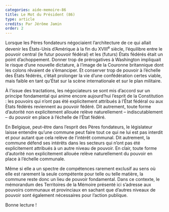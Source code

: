 ```yaml
---
categories: aide-memoire-86
title: Le Mot du Président (86)
type: article
credits: Par Jérôme Jamin
order: 2
---
```

Lorsque les Pères fondateurs négociaient l’architecture de ce qui allait devenir les États-Unis d’Amérique à la fin du XVIII<sup>e</sup> siècle, l’équilibre entre le pouvoir central (le futur pouvoir fédéral) et les (futurs) États fédérés était un point d’achoppement. Donner trop de prérogatives à Washington impliquait le risque d’une nouvelle dictature, à l’image de la Couronne britannique dont les colons rêvaient de s’émanciper. Et conserver trop de pouvoir à l’échelle des États fédérés, c’était prolonger la vie d’une confédération certes viable, mais faible en tant qu’État sur la scène internationale et sur le plan militaire.

À l’issue des tractations, les négociateurs se sont mis d’accord sur un principe fondamental qui anime encore aujourd’hui l’esprit de la Constitution : les pouvoirs qui n’ont pas été explicitement attribués à l’État fédéral ou aux États fédérés reviennent au pouvoir fédéré. Dit autrement, toute forme d’autorité non explicitement allouée relève naturellement – indiscutablement – du pouvoir en place à l’échelle de l’État fédéré.

En Belgique, peut-être dans l’esprit des Pères fondateurs, le législateur laisse entendre qu’une commune peut faire tout ce qui ne lui est pas interdit et pour autant que cela relève de l’intérêt communal. Dit autrement, la commune défend ses intérêts dans les secteurs qui n’ont pas été explicitement attribués à un autre niveau de pouvoir. En clair, toute forme d’autorité non explicitement allouée relève naturellement du pouvoir en place à l’échelle communale.

Même si elle a un spectre de compétences rarement exclusif au sens où elle est rarement la seule compétente pour telle ou telle matière, la commune reste donc un lieu de pouvoir fondamental. Dans ce contexte, le mémorandum des Territoires de la Mémoire présenté ici s’adresse aux pouvoirs communaux et provinciaux en sachant que d’autres niveaux de pouvoir sont également nécessaires pour l’action publique.

Bonne lecture !
